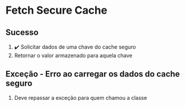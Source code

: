 # Fetch Secure Cache

## Sucesso

1. ✔️ Solicitar dados de uma chave do cache seguro
2. Retornar o valor armazenado para aquela chave

## Exceção - Erro ao carregar os dados do cache seguro

1. Deve repassar a exceção para quem chamou a classe
